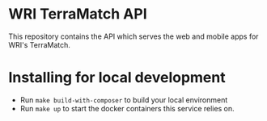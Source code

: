 # WRI TerraMatch API

This repository contains the API which serves the web and mobile apps for WRI's TerraMatch. 

# Installing for local development
- Run `make build-with-composer` to build your local environment
- Run `make up` to start the docker containers this service relies on.
